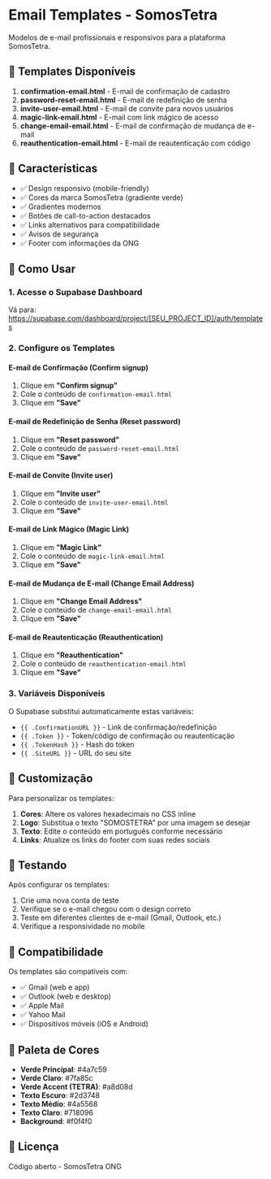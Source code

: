 # Email Templates - SomosTetra

Modelos de e-mail profissionais e responsivos para a plataforma SomosTetra.

## 📧 Templates Disponíveis

1. **confirmation-email.html** - E-mail de confirmação de cadastro
2. **password-reset-email.html** - E-mail de redefinição de senha
3. **invite-user-email.html** - E-mail de convite para novos usuários
4. **magic-link-email.html** - E-mail com link mágico de acesso
5. **change-email-email.html** - E-mail de confirmação de mudança de e-mail
6. **reauthentication-email.html** - E-mail de reautenticação com código

## 🎨 Características

- ✅ Design responsivo (mobile-friendly)
- ✅ Cores da marca SomosTetra (gradiente verde)
- ✅ Gradientes modernos
- ✅ Botões de call-to-action destacados
- ✅ Links alternativos para compatibilidade
- ✅ Avisos de segurança
- ✅ Footer com informações da ONG

## 📝 Como Usar

### 1. Acesse o Supabase Dashboard

Vá para: https://supabase.com/dashboard/project/[SEU_PROJECT_ID]/auth/templates

### 2. Configure os Templates

#### E-mail de Confirmação (Confirm signup)

1. Clique em **"Confirm signup"**
2. Cole o conteúdo de `confirmation-email.html`
3. Clique em **"Save"**

#### E-mail de Redefinição de Senha (Reset password)

1. Clique em **"Reset password"**
2. Cole o conteúdo de `password-reset-email.html`
3. Clique em **"Save"**

#### E-mail de Convite (Invite user)

1. Clique em **"Invite user"**
2. Cole o conteúdo de `invite-user-email.html`
3. Clique em **"Save"**

#### E-mail de Link Mágico (Magic Link)

1. Clique em **"Magic Link"**
2. Cole o conteúdo de `magic-link-email.html`
3. Clique em **"Save"**

#### E-mail de Mudança de E-mail (Change Email Address)

1. Clique em **"Change Email Address"**
2. Cole o conteúdo de `change-email-email.html`
3. Clique em **"Save"**

#### E-mail de Reautenticação (Reauthentication)

1. Clique em **"Reauthentication"**
2. Cole o conteúdo de `reauthentication-email.html`
3. Clique em **"Save"**

### 3. Variáveis Disponíveis

O Supabase substitui automaticamente estas variáveis:

- `{{ .ConfirmationURL }}` - Link de confirmação/redefinição
- `{{ .Token }}` - Token/código de confirmação ou reautenticação
- `{{ .TokenHash }}` - Hash do token
- `{{ .SiteURL }}` - URL do seu site

## 🎯 Customização

Para personalizar os templates:

1. **Cores**: Altere os valores hexadecimais no CSS inline
2. **Logo**: Substitua o texto "SOMOSTETRA" por uma imagem se desejar
3. **Texto**: Edite o conteúdo em português conforme necessário
4. **Links**: Atualize os links do footer com suas redes sociais

## 🔧 Testando

Após configurar os templates:

1. Crie uma nova conta de teste
2. Verifique se o e-mail chegou com o design correto
3. Teste em diferentes clientes de e-mail (Gmail, Outlook, etc.)
4. Verifique a responsividade no mobile

## 📱 Compatibilidade

Os templates são compatíveis com:

- ✅ Gmail (web e app)
- ✅ Outlook (web e desktop)
- ✅ Apple Mail
- ✅ Yahoo Mail
- ✅ Dispositivos móveis (iOS e Android)

## 🎨 Paleta de Cores

- **Verde Principal**: #4a7c59
- **Verde Claro**: #7fa85c
- **Verde Accent (TETRA)**: #a8d08d
- **Texto Escuro**: #2d3748
- **Texto Médio**: #4a5568
- **Texto Claro**: #718096
- **Background**: #f0f4f0

## 📄 Licença

Código aberto - SomosTetra ONG
